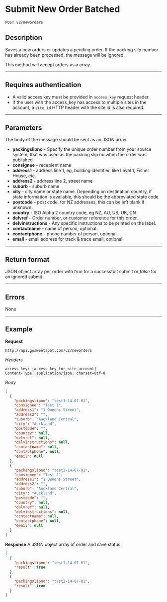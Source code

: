 # Submit New Order Batched

    POST v2/neworders

## Description
Saves a new orders or updates a pending order. If the packing slip number has already been processed, the message will be ignored.

This method will accept orders as a array.

***

## Requires authentication
* A valid access key must be provided in `access_key` request header.
* If the user with the access_key has access to multiple sites in the account, a `site_id` HTTP header with the site id is also required.

***

## Parameters

The body of the message should be sent as an JSON array.

- **packingslipno** - Specify the unique order number from your source system, that was used as the packing slip no when the order was published
- **consignee** - recepient name
- **address1** - address line 1, eg, building identifier, like Level 1, Fisher House, etc.
- **address2** - address line 2, street name
- **suburb** - suburb name
- **city** - city name or state name. Depending on destination country, if state information is available, this should be the abbreviated state code
- **postcode** - post code, for NZ addresses, this can be left blank if unknown.
- **country** - ISO Alpha 2 country code, eg NZ, AU, US, UK, CN
- **delvref** - Order number, or customer reference for this order. 
- **delvinstructions** - Any specific instructions to be printed on the label.
- **contactname** - name of person, optional.
- **contactphone** - phone number of person, optional.
- **email** - email address for track & trace email, optional.

***

## Return format
JSON object array per order with *true* for a successfult submit or *false* for an ignored submit

***

## Errors
None

***

## Example
**Request**

    http://api.gosweetspot.com/v2/neworders

*Headers*

    access_key: [access_key_for_site_account]
    Content-Type: application/json; charset=utf-8

    

*Body*
``` json
[
  {
    "packingslipno": "test1-14-07-01",
    "consignee": "Test 1",
    "address1": "1 Queens Street",
    "address2": "",
    "suburb": "Auckland Central",
    "city": "Auckland",
    "postcode": "",
    "country": null,
    "delvref": null,
    "delvinstructions": null,
    "contactname": null,
    "contactphone": null,
    "email": null
  },
  {
    "packingslipno": "test2-14-07-01",
    "consignee": "Test 2",
    "address1": "1 Queens Street",
    "address2": "",
    "suburb": "Auckland Central",
    "city": "Auckland",
    "postcode": "",
    "country": null,
    "delvref": null,
    "delvinstructions": null,
    "contactname": null,
    "contactphone": null,
    "email": null
  }
]

```


**Response** 
A JSON object array of order and save status.

``` json
[
  {
    "packingslipno": "test1-14-07-01",
    "result": true
  },
  {
    "packingslipno": "test2-14-07-01",
    "result": true
  }
]

```


